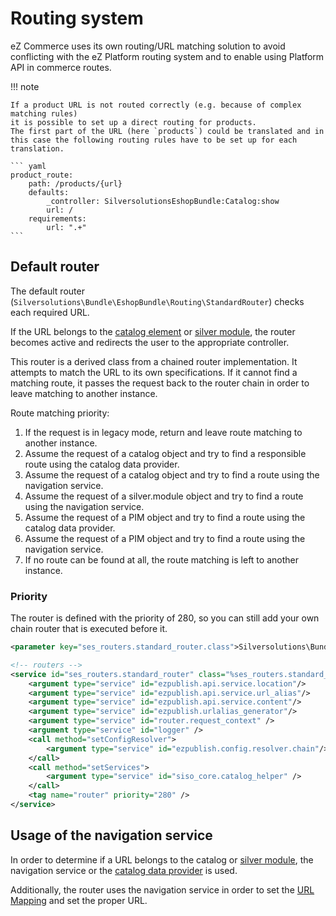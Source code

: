 # Routing system

eZ Commerce uses its own routing/URL matching solution to avoid conflicting with the eZ Platform routing system
and to enable using Platform API in commerce routes.

!!! note

    If a product URL is not routed correctly (e.g. because of complex matching rules)
    it is possible to set up a direct routing for products.
    The first part of the URL (here `products`) could be translated and in this case the following routing rules have to be set up for each translation.

    ``` yaml
    product_route:
        path: /products/{url}
        defaults:
            _controller: SilversolutionsEshopBundle:Catalog:show
            url: /
        requirements:
            url: ".+"
    ```

## Default router

The default router (`Silversolutions\Bundle\EshopBundle\Routing\StandardRouter`) checks each required URL.

If the URL belongs to the [catalog element](../product_category_catalogelement.md) or [silver module](../../../../cookbook/silver.module.md),
the router becomes active and redirects the user to the appropriate controller.

This router is a derived class from a chained router implementation. It attempts to match the URL to its own specifications.
If it cannot find a matching route, it passes the request back to the router chain in order to leave matching to another instance.

Route matching priority:

1. If the request is in legacy mode, return and leave route matching to another instance.
2. Assume the request of a catalog object and try to find a responsible route using the catalog data provider.
3. Assume the request of a catalog object and try to find a route using the navigation service.
4. Assume the request of a silver.module object and try to find a route using the navigation service.
5. Assume the request of a PIM object and try to find a route using the catalog data provider.
6. Assume the request of a PIM object and try to find a route using the navigation service.
7. If no route can be found at all, the route matching is left to another instance.

### Priority

The router is defined with the priority of 280, so you can still add your own chain router that is executed before it.

``` xml
<parameter key="ses_routers.standard_router.class">Silversolutions\Bundle\EshopBundle\Routing\StandardRouter</parameter>

<!-- routers -->
<service id="ses_routers.standard_router" class="%ses_routers.standard_router.class%">
    <argument type="service" id="ezpublish.api.service.location"/>
    <argument type="service" id="ezpublish.api.service.url_alias"/>
    <argument type="service" id="ezpublish.api.service.content"/>
    <argument type="service" id="ezpublish.urlalias_generator"/>
    <argument type="service" id="router.request_context" />
    <argument type="service" id="logger" />
    <call method="setConfigResolver">
        <argument type="service" id="ezpublish.config.resolver.chain"/>
    </call>
    <call method="setServices">
        <argument type="service" id="siso_core.catalog_helper" />
    </call>
    <tag name="router" priority="280" />
</service>
```

## Usage of the navigation service

In order to determine if a URL belongs to the catalog or [silver module](../../../../cookbook/silver.module.md),
the navigation service or the [catalog data provider](../access_dataprovider_via_php) is used.

Additionally, the router uses the navigation service in order to set the [URL Mapping](../access_dataprovider_via_php) and set the proper URL.
